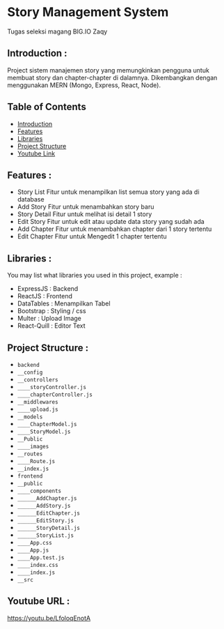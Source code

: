 # Story Management System
Tugas seleksi magang BIG.IO Zaqy

## <a name="introduction"></a> Introduction :
Project sistem manajemen story yang memungkinkan pengguna untuk membuat story dan chapter-chapter di dalamnya. Dikembangkan dengan menggunakan MERN (Mongo, Express, React, Node).

## Table of Contents

- [Introduction](#introduction)
- [Features](#features)
- [Libraries](#libraries)
- [Project Structure](#project-structures)
- [Youtube Link](#youtube-link)

## <a name="features"></a> Features :
- Story List
Fitur untuk menampilkan list semua story yang ada di database
- Add Story
Fitur untuk menambahkan story baru
- Story Detail
Fitur untuk melihat isi detail 1 story
- Edit Story
Fitur untuk edit atau update data story yang sudah ada
- Add Chapter
Fitur untuk menambahkan chapter dari 1 story tertentu
- Edit Chapter
Fitur untuk Mengedit 1 chapter tertentu


## <a name="libraries"></a> Libraries :
You may list what libraries you used in this project, example :
- ExpressJS : Backend
- ReactJS : Frontend
- DataTables : Menampilkan Tabel
- Bootstrap : Styling / css
- Multer : Upload Image
- React-Quill : Editor Text

## <a name="project-structures"></a> Project Structure :
* `backend`
* `__config`
* `__controllers`
* `____storyController.js`
* `____chapterController.js`
* `__middlewares`
* `____upload.js`
* `__models`
* `____ChapterModel.js`
* `____StoryModel.js`
* `__Public`
* `____images`
* `__routes`
* `____Route.js`
* `__index.js`
* `frontend`
* `__public`
* `____components`
* `______AddChapter.js`
* `______AddStory.js`
* `______EditChapter.js`
* `______EditStory.js`
* `______StoryDetail.js`
* `______StoryList.js`
* `____App.css`
* `____App.js`
* `____App.test.js`
* `____index.css`
* `____index.js`
* `__src`   

## <a name="youtube-link"></a> Youtube URL :
https://youtu.be/LfoloqEnotA
